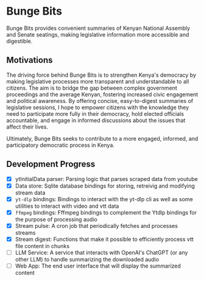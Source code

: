 # Bunge Bits

Bunge Bits provides convenient summaries of Kenyan National Assembly and Senate seatings, making legislative information more accessible and digestible.

## Motivations

The driving force behind Bunge Bits is to strengthen Kenya's democracy by making legislative processes more transparent and understandable to all citizens. The aim is to bridge the gap between complex government proceedings and the average Kenyan, fostering increased civic engagement and political awareness. By offering concise, easy-to-digest summaries of legislative sessions, I hope to empower citizens with the knowledge they need to participate more fully in their democracy, hold elected officials accountable, and engage in informed discussions about the issues that affect their lives.

Ultimately, Bunge Bits seeks to contribute to a more engaged, informed, and participatory democratic process in Kenya.

## Development Progress

- [x] ytInitialData parser: Parsing logic that parses scraped data from youtube
- [x] Data store: Sqlite database bindings for storing, retreivig and modifying stream data
- [x] `yt-dlp` bindings: Bindings to interact with the yt-dlp cli as well as some utilities to interact with video and vtt data
- [x] `ffmpeg` bindings: Fffmpeg bindings to complement the Ytdlp bindings for the purpose of processing audio
- [x] Stream pulse: A cron job that periodically fetches and processes streams
- [x] Stream digest: Functions that make it possible to efficiently process vtt file content in chunks
- [ ] LLM Service: A service that interacts with OpenAI's ChatGPT (or any other LLM) to handle summarizing the downloaded audio
- [ ] Web App: The end user interface that will display the summarized content
